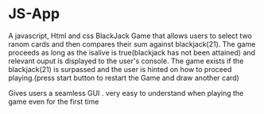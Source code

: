 # JS-App
A javascript, Html  and  css BlackJack Game that allows users to  select two ranom cards and  then compares their sum  against blackjack(21). The game proceeds as long as the isalive is true(blackjack has not been attained) and relevant ouput  is displayed to  the user's console. The game exists if the blackjack(21) is surpassed and the user is hinted on how to proceed playing.(press  start button to restart the Game  and draw another card)

Gives  users a seamless GUI . very easy to understand when playing the game even for the first time
